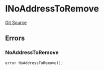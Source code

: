 # INoAddressToRemove
[Git Source](https://github.com/thrackle-io/forte-rules-engine/blob/80d1936ea39e283e25322fe390d911cd354fcdef/src/common/IErrors.sol)


## Errors
### NoAddressToRemove

```solidity
error NoAddressToRemove();
```

